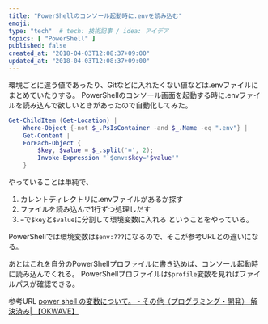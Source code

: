 ```yaml
---
title: "PowerShellのコンソール起動時に.envを読み込む"
emoji:
type: "tech"  # tech: 技術記事 / idea: アイデア
topics: [ "PowerShell" ]
published: false
created_at: "2018-04-03T12:08:37+09:00"
updated_at: "2018-04-03T12:08:37+09:00"
---
```

環境ごとに違う値であったり、Gitなどに入れたくない値などは.envファイルにまとめていたりする。
PowerShellのコンソール画面を起動する時に.envファイルを読み込んで欲しいときがあったので自動化してみた。

```powershell
Get-ChildItem (Get-Location) |
    Where-Object {-not $_.PsIsContainer -and $_.Name -eq ".env"} |
    Get-Content |
    ForEach-Object {
        $key, $value = $_.split('=', 2);
        Invoke-Expression "`$env:$key='$value'"
    }
```

やっていることは単純で、
1. カレントディレクトリに.envファイルがあるか探す
2. ファイルを読み込んで1行ずつ処理しだす
3. `=`で`$key`と`$value`に分割して環境変数に入れる
ということをやっている。

PowerShellでは環境変数は`$env:???`になるので、そこが参考URLとの違いになる。

あとはこれを自分のPowerShellプロファイルに書き込めば、コンソール起動時に読み込んでくれる。
PowerShellプロファイルは`$profile`変数を見ればファイルパスが確認できる。

参考URL
[power shell の変数について。 \- その他（プログラミング・開発） 解決済み\| 【OKWAVE】](https://okwave.jp/qa/q6899282.html)
